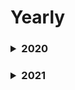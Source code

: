 # Yearly

<!--2020-->
<h3><details>
<summary>2020</summary>
<blockquote>
<li>20200902 : 처음 jekyll 블로그 시작. 기록이 없지만, 첫 글.</li>
<li>20200928 : jekyll 블로그 문제가 생겨 python flask로 직접 만들었다.</li>
<li>20201101 : 구글 애널리틱스 넣었다. </li>
<li>20201103 : 댓글 utterance 삽입.</li>
<li>20201231 : 회고 및 블로그 방향성에 대해서. 다시 시작.</li>
</blockquote>
</details></h3>
<!--2021-->
<h3><details>
<summary>2021</summary>
<blockquote>
<li>20210131 : 원래 취지는 2주에 한번씩은 쓰자 이지만, 게을러서 한달이 됐고, 그렇게 하기로 했다.</li>
<li>20210228 : 2월 글.</li>
<li>20210312 : 블로그 theme 바꾸고. 컨셉 바꾸기. 댓글도 disqus로 바꿨다. pdf로 resume도 볼수있게 했다. resume만 준비하면 된다.</li>
<li>20210313 : sitemap.xml, rss.xml, robots.txt 설정.</li>
<li>20210318 : 경로 정리. 검색 엔진 최적화.</li>
<li>20210331 : gitalk 댓글 설정.</li>
<li>20210430 : 4월 글.</li>
<li>20210517 : add rss feed feature</li>
<li>20210518 : valine comment system</li>
<li>20210519 : resume embed in web</li>
<li>20210520 : 공유하기 기능 (kakao,naver)</li>
<li>20210523 : google tag manager, google analytics</li>
<li>20210602 : google tag manager, google analytics 재설정. (+6월3일)</li>
<li>20210630 : blog 글 정리. google analytics 다시 공부.
<li>20210731 : blog 글 정리. resume 해결x. 페이스북 픽셀. google analytics  해결x.</li>
<li>20210829 : blog 글 정리. resume 해결. 페이스북 픽셀, google analytics 해결.</li>
<li>20210901 : 페이스북 픽셀 중복제거, 폰트 교체.</li>
<li>20211212 : 11월 blog 정리.</li>
</blockquote>
</details></h3>

<br>
<br>
